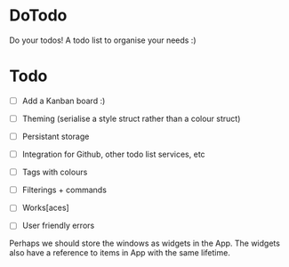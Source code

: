 # DoTodo

Do your todos!
A todo list to organise your needs :)

# Todo
- [ ] Add a Kanban board :)
- [ ] Theming (serialise a style struct rather than a colour struct)
- [ ] Persistant storage
- [ ] Integration for Github, other todo list services, etc
- [ ] Tags with colours
- [ ] Filterings + commands
- [ ] Works[aces]
- [ ] User friendly errors


Perhaps we should store the windows as widgets in the App. The widgets also have a reference to items in App with the same lifetime.
